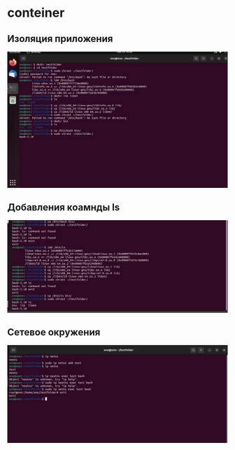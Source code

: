 # conteiner
## Изоляция приложения ##
![Alt text](image.png)
## Добавления коамнды ls ##
![Alt text](image-1.png)
## Сетевое окружения ##
![Alt text](image-2.png)
